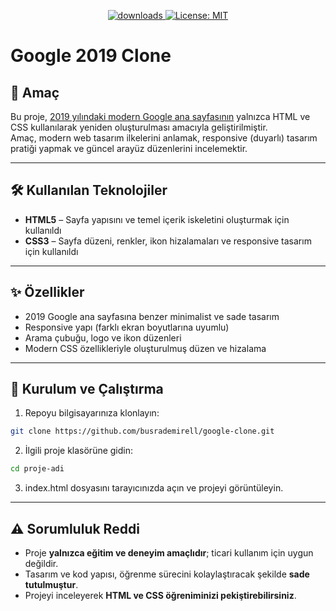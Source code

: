  <p align="center">
  <a href="https://github.com/busrademirell/google-clone/blob/master/README.md">
    <img alt="downloads" src="https://img.shields.io/badge/English-En-blue" target="_blank" />
  </a>
  <a href="https://github.com/busrademirell/google-clone/blob/master/doc/tr/README_tr.md">
    <img alt="License: MIT" src="https://img.shields.io/badge/Turkish-Tr-red" target="_blank" />
  </a>
</p>
 
 # Google 2019 Clone

## 🎯 Amaç

Bu proje, [2019 yılındaki modern Google ana sayfasının](https://web.archive.org/web/20191130234759/https://www.google.com/) yalnızca HTML ve CSS kullanılarak yeniden oluşturulması amacıyla geliştirilmiştir.  
Amaç, modern web tasarım ilkelerini anlamak, responsive (duyarlı) tasarım pratiği yapmak ve güncel arayüz düzenlerini incelemektir.

---

## 🛠️ Kullanılan Teknolojiler

- **HTML5** – Sayfa yapısını ve temel içerik iskeletini oluşturmak için kullanıldı
- **CSS3** – Sayfa düzeni, renkler, ikon hizalamaları ve responsive tasarım için kullanıldı

---

## ✨ Özellikler

- 2019 Google ana sayfasına benzer minimalist ve sade tasarım
- Responsive yapı (farklı ekran boyutlarına uyumlu)
- Arama çubuğu, logo ve ikon düzenleri
- Modern CSS özellikleriyle oluşturulmuş düzen ve hizalama

---

## 🚀 Kurulum ve Çalıştırma

1. Repoyu bilgisayarınıza klonlayın:

```bash
git clone https://github.com/busrademirell/google-clone.git

```

2. İlgili proje klasörüne gidin:

```bash
cd proje-adi
```

3. index.html dosyasını tarayıcınızda açın ve projeyi görüntüleyin.

---

## ⚠️ Sorumluluk Reddi

- Proje **yalnızca eğitim ve deneyim amaçlıdır**; ticari kullanım için uygun değildir.
- Tasarım ve kod yapısı, öğrenme sürecini kolaylaştıracak şekilde **sade tutulmuştur**.
- Projeyi inceleyerek **HTML ve CSS öğreniminizi pekiştirebilirsiniz**.
